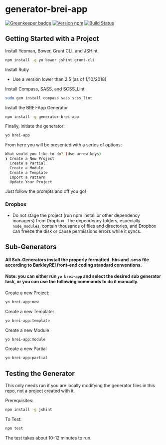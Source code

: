 # generator-brei-app

[![Greenkeeper badge](https://badges.greenkeeper.io/BarkleyREI/generator-brei-app.svg)](https://greenkeeper.io/)
[![Version npm][version]](http://browsenpm.org/package/generator-brei-app)
[![Build Status](https://travis-ci.org/BarkleyREI/generator-brei-app.svg?branch=master)](https://travis-ci.org/BarkleyREI/generator-brei-app)

[version]: http://img.shields.io/npm/v/generator-brei-app.svg?style=flat-square

## Getting Started with a Project

Install Yeoman, Bower, Grunt CLI, and JSHint

```bash
npm install -g yo bower jshint grunt-cli
```
Install Ruby
- Use a version lower than 2.5 (as of 1/10/2018)

Install Compass, SASS, and SCSS_Lint
````bash
sudo gem install compass sass scss_lint
````

Install the BREI-App Generator

```bash
npm install -g generator-brei-app
```

Finally, initiate the generator:

```bash
yo brei-app
```

From here you will be presented with a series of options:
```bash
What would you like to do? (Use arrow keys)
❯ Create a New Project
  Create a Partial
  Create a Module
  Create a Template
  Import a Pattern
  Update Your Project
  ```
Just follow the prompts and off you go!

### Dropbox

- Do not stage the project (run npm install or other dependency managers) from Dropbox. The dependency folders, especially `node_modules`, contain thousands of files and directories, and Dropbox can freeze the disk or cause permissions errors while it syncs.

## Sub-Generators

#### All Sub-Generators install the properly formatted .hbs and .scss file according to BarkleyREI front-end coding standard conventions.

#### Note: you can either run `yo brei-app` and select the desired sub generator task, or you can use the following commands to do it manually.

Create a new Project:
```bash
yo brei-app:new
```

Create a new Template:
```bash
yo brei-app:template
```

Create a new Module
```bash
yo brei-app:module
```

Create a new Partial
```bash
yo brei-app:partial
```

## Testing the Generator

This only needs run if you are locally modifying the generator files in this repo, not a project created with it.

Prerequisites:

```bash
npm install -g jshint
```

To Test:
```bash
npm test
```

The test takes about 10-12 minutes to run.
